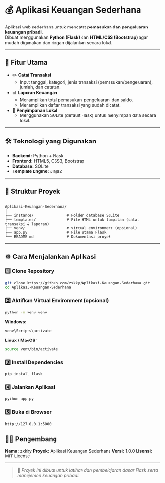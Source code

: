 # 💰 Aplikasi Keuangan Sederhana

Aplikasi web sederhana untuk mencatat **pemasukan dan pengeluaran keuangan pribadi**.  
Dibuat menggunakan **Python (Flask)** dan **HTML/CSS (Bootstrap)** agar mudah digunakan dan ringan dijalankan secara lokal.

---

## 🚀 Fitur Utama

- ✏️ **Catat Transaksi**
  - Input tanggal, kategori, jenis transaksi (pemasukan/pengeluaran), jumlah, dan catatan.
- 📊 **Laporan Keuangan**
  - Menampilkan total pemasukan, pengeluaran, dan saldo.
  - Menampilkan daftar transaksi yang sudah dicatat.
- 💾 **Penyimpanan Lokal**
  - Menggunakan SQLite (default Flask) untuk menyimpan data secara lokal.

---

## 🛠️ Teknologi yang Digunakan

- **Backend:** Python + Flask  
- **Frontend:** HTML5, CSS3, Bootstrap  
- **Database:** SQLite  
- **Template Engine:** Jinja2  

---
## 📂 Struktur Proyek

```

Aplikasi-Keuangan-Sederhana/
│
├── instance/               # Folder database SQLite
├── templates/              # File HTML untuk tampilan (catat transaksi & laporan)
├── venv/                   # Virtual environment (opsional)
├── app.py                  # File utama Flask
└── README.md               # Dokumentasi proyek

````

---

## ⚙️ Cara Menjalankan Aplikasi

### 1️⃣ Clone Repository
```bash
git clone https://github.com/zxkky/Aplikasi-Keuangan-Sederhana.git
cd Aplikasi-Keuangan-Sederhana
````

### 2️⃣ Aktifkan Virtual Environment (opsional)

```bash
python -m venv venv
```

**Windows:**

```bash
venv\Scripts\activate
```

**Linux / MacOS:**

```bash
source venv/bin/activate
```

### 3️⃣ Install Dependencies

```bash
pip install flask
```

### 4️⃣ Jalankan Aplikasi

```bash
python app.py
```

### 5️⃣ Buka di Browser

```
http://127.0.0.1:5000
```

## 👨‍💻 Pengembang

**Nama:** zxkky
**Proyek:** Aplikasi Keuangan Sederhana
**Versi:** 1.0.0
**Lisensi:** MIT License

---

> 📘 *Proyek ini dibuat untuk latihan dan pembelajaran dasar Flask serta manajemen keuangan pribadi.*

```

